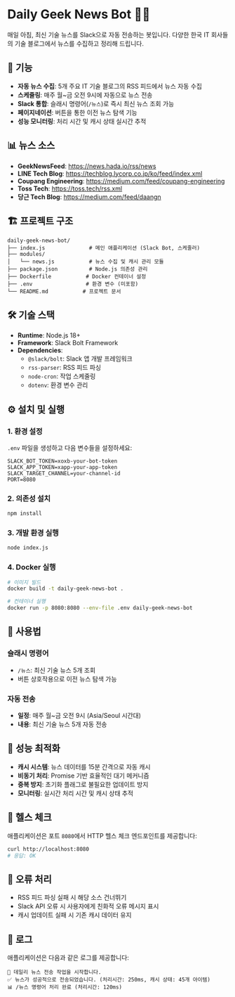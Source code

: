 # Daily Geek News Bot 🤖📰

매일 아침, 최신 기술 뉴스를 Slack으로 자동 전송하는 봇입니다. 다양한 한국 IT 회사들의 기술 블로그에서 뉴스를 수집하고 정리해 드립니다.

## 🚀 기능

- **자동 뉴스 수집**: 5개 주요 IT 기술 블로그의 RSS 피드에서 뉴스 자동 수집
- **스케줄링**: 매주 월~금 오전 9시에 자동으로 뉴스 전송
- **Slack 통합**: 슬래시 명령어(`/뉴스`)로 즉시 최신 뉴스 조회 가능
- **페이지네이션**: 버튼을 통한 이전 뉴스 탐색 기능
- **성능 모니터링**: 처리 시간 및 캐시 상태 실시간 추적

## 📊 뉴스 소스

- **GeekNewsFeed**: https://news.hada.io/rss/news
- **LINE Tech Blog**: https://techblog.lycorp.co.jp/ko/feed/index.xml
- **Coupang Engineering**: https://medium.com/feed/coupang-engineering
- **Toss Tech**: https://toss.tech/rss.xml
- **당근 Tech Blog**: https://medium.com/feed/daangn

## 🏗️ 프로젝트 구조

```
daily-geek-news-bot/
├── index.js              # 메인 애플리케이션 (Slack Bot, 스케줄러)
├── modules/
│   └── news.js           # 뉴스 수집 및 캐시 관리 모듈
├── package.json          # Node.js 의존성 관리
├── Dockerfile           # Docker 컨테이너 설정
├── .env                 # 환경 변수 (미포함)
└── README.md           # 프로젝트 문서

```

## 🛠️ 기술 스택

- **Runtime**: Node.js 18+
- **Framework**: Slack Bolt Framework
- **Dependencies**:
  - `@slack/bolt`: Slack 앱 개발 프레임워크
  - `rss-parser`: RSS 피드 파싱
  - `node-cron`: 작업 스케줄링
  - `dotenv`: 환경 변수 관리

## ⚙️ 설치 및 실행

### 1. 환경 설정

`.env` 파일을 생성하고 다음 변수들을 설정하세요:

```env
SLACK_BOT_TOKEN=xoxb-your-bot-token
SLACK_APP_TOKEN=xapp-your-app-token
SLACK_TARGET_CHANNEL=your-channel-id
PORT=8080
```

### 2. 의존성 설치

```bash
npm install
```

### 3. 개발 환경 실행

```bash
node index.js
```

### 4. Docker 실행

```bash
# 이미지 빌드
docker build -t daily-geek-news-bot .

# 컨테이너 실행
docker run -p 8080:8080 --env-file .env daily-geek-news-bot
```

## 📱 사용법

### 슬래시 명령어

- `/뉴스`: 최신 기술 뉴스 5개 조회
- 버튼 상호작용으로 이전 뉴스 탐색 가능

### 자동 전송

- **일정**: 매주 월~금 오전 9시 (Asia/Seoul 시간대)
- **내용**: 최신 기술 뉴스 5개 자동 전송

## 🔧 성능 최적화

- **캐시 시스템**: 뉴스 데이터를 15분 간격으로 자동 캐시
- **비동기 처리**: Promise 기반 효율적인 대기 메커니즘
- **중복 방지**: 초기화 플래그로 불필요한 업데이트 방지
- **모니터링**: 실시간 처리 시간 및 캐시 상태 추적

## 🏥 헬스 체크

애플리케이션은 포트 `8080`에서 HTTP 헬스 체크 엔드포인트를 제공합니다:

```bash
curl http://localhost:8080
# 응답: OK
```

## 🚨 오류 처리

- RSS 피드 파싱 실패 시 해당 소스 건너뛰기
- Slack API 오류 시 사용자에게 친화적 오류 메시지 표시
- 캐시 업데이트 실패 시 기존 캐시 데이터 유지

## 📝 로그

애플리케이션은 다음과 같은 로그를 제공합니다:

```
🚀 데일리 뉴스 전송 작업을 시작합니다.
✅ 뉴스가 성공적으로 전송되었습니다. (처리시간: 250ms, 캐시 상태: 45개 아이템)
📊 /뉴스 명령어 처리 완료 (처리시간: 120ms)
```
